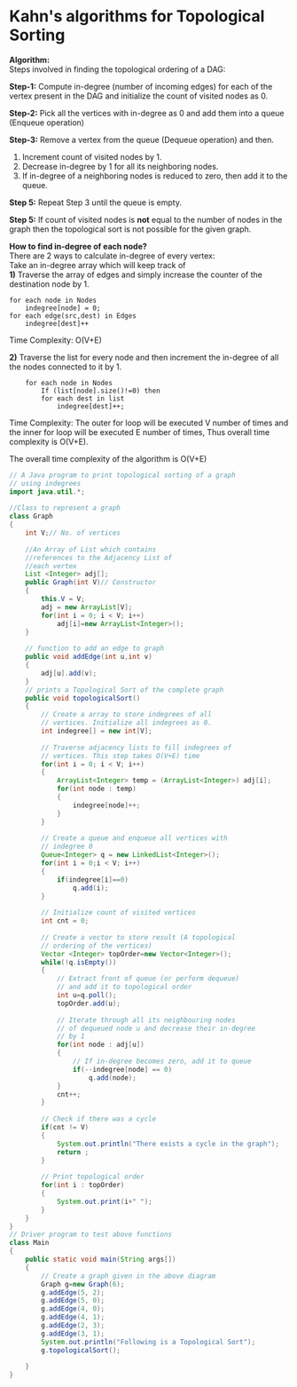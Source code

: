 # Kahn's algorithms for Topological Sorting

**Algorithm:**  
Steps involved in finding the topological ordering of a DAG:

**Step-1:** Compute in-degree \(number of incoming edges\) for each of the vertex present in the DAG and initialize the count of visited nodes as 0.

**Step-2:** Pick all the vertices with in-degree as 0 and add them into a queue \(Enqueue operation\)

**Step-3:** Remove a vertex from the queue \(Dequeue operation\) and then.

1. Increment count of visited nodes by 1.
2. Decrease in-degree by 1 for all its neighboring nodes.
3. If in-degree of a neighboring nodes is reduced to zero, then add it to the queue.

**Step 5:** Repeat Step 3 until the queue is empty.

**Step 5:** If count of visited nodes is **not** equal to the number of nodes in the graph then the topological sort is not possible for the given graph.



**How to find in-degree of each node?**  
There are 2 ways to calculate in-degree of every vertex:  
Take an in-degree array which will keep track of  
**1\)** Traverse the array of edges and simply increase the counter of the destination node by 1.

```text
for each node in Nodes
    indegree[node] = 0;
for each edge(src,dest) in Edges
    indegree[dest]++
```

Time Complexity: O\(V+E\)

**2\)** Traverse the list for every node and then increment the in-degree of all the nodes connected to it by 1.

```text
    for each node in Nodes
        If (list[node].size()!=0) then
        for each dest in list
            indegree[dest]++;
```

Time Complexity: The outer for loop will be executed V number of times and the inner for loop will be executed E number of times, Thus overall time complexity is O\(V+E\).

The overall time complexity of the algorithm is O\(V+E\)

```java
// A Java program to print topological sorting of a graph
// using indegrees
import java.util.*;
 
//Class to represent a graph
class Graph
{
    int V;// No. of vertices
     
    //An Array of List which contains 
    //references to the Adjacency List of 
    //each vertex
    List <Integer> adj[];
    public Graph(int V)// Constructor
    {
        this.V = V;
        adj = new ArrayList[V];
        for(int i = 0; i < V; i++)
            adj[i]=new ArrayList<Integer>();
    }
     
    // function to add an edge to graph
    public void addEdge(int u,int v)
    {
        adj[u].add(v);
    }
    // prints a Topological Sort of the complete graph    
    public void topologicalSort()
    {
        // Create a array to store indegrees of all
        // vertices. Initialize all indegrees as 0.
        int indegree[] = new int[V];
         
        // Traverse adjacency lists to fill indegrees of
        // vertices. This step takes O(V+E) time        
        for(int i = 0; i < V; i++)
        {
            ArrayList<Integer> temp = (ArrayList<Integer>) adj[i];
            for(int node : temp)
            {
                indegree[node]++;
            }
        }
         
        // Create a queue and enqueue all vertices with
        // indegree 0
        Queue<Integer> q = new LinkedList<Integer>();
        for(int i = 0;i < V; i++)
        {
            if(indegree[i]==0)
                q.add(i);
        }
         
        // Initialize count of visited vertices
        int cnt = 0;
         
        // Create a vector to store result (A topological
        // ordering of the vertices)
        Vector <Integer> topOrder=new Vector<Integer>();
        while(!q.isEmpty())
        {
            // Extract front of queue (or perform dequeue)
            // and add it to topological order
            int u=q.poll();
            topOrder.add(u);
             
            // Iterate through all its neighbouring nodes
            // of dequeued node u and decrease their in-degree
            // by 1
            for(int node : adj[u])
            {
                // If in-degree becomes zero, add it to queue
                if(--indegree[node] == 0)
                    q.add(node);
            }
            cnt++;
        }
         
        // Check if there was a cycle        
        if(cnt != V)
        {
            System.out.println("There exists a cycle in the graph");
            return ;
        }
         
        // Print topological order            
        for(int i : topOrder)
        {
            System.out.print(i+" ");
        }
    }
}
// Driver program to test above functions
class Main
{
    public static void main(String args[])
    {
        // Create a graph given in the above diagram
        Graph g=new Graph(6);
        g.addEdge(5, 2);
        g.addEdge(5, 0);
        g.addEdge(4, 0);
        g.addEdge(4, 1);
        g.addEdge(2, 3);
        g.addEdge(3, 1);
        System.out.println("Following is a Topological Sort");
        g.topologicalSort();
 
    }
}
```



